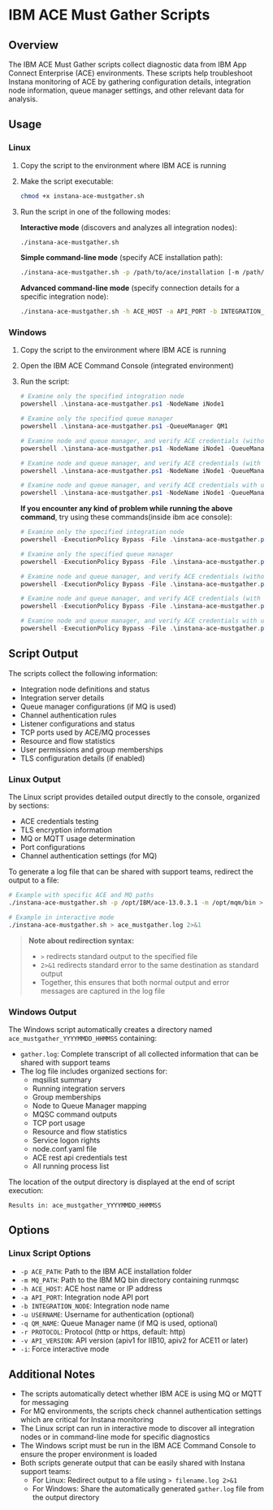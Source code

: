 # IBM ACE Must Gather Scripts

## Overview

The IBM ACE Must Gather scripts collect diagnostic data from IBM App Connect Enterprise (ACE) environments. These scripts help troubleshoot Instana monitoring of ACE by gathering configuration details, integration node information, queue manager settings, and other relevant data for analysis.

## Usage

### Linux

1. Copy the script to the environment where IBM ACE is running
2. Make the script executable:
   
   ```bash
   chmod +x instana-ace-mustgather.sh
   ```
3. Run the script in one of the following modes:

   **Interactive mode** (discovers and analyzes all integration nodes):
   ```bash
   ./instana-ace-mustgather.sh
   ```

   **Simple command-line mode** (specify ACE installation path):
   ```bash
   ./instana-ace-mustgather.sh -p /path/to/ace/installation [-m /path/to/mq/bin]
   ```

   **Advanced command-line mode** (specify connection details for a specific integration node):
   ```bash
   ./instana-ace-mustgather.sh -h ACE_HOST -a API_PORT -b INTEGRATION_NODE [-u USERNAME] [-q QM_NAME] [-r PROTOCOL] [-v API_VERSION] [-m MQ_PATH]
   ```

### Windows

1. Copy the script to the environment where IBM ACE is running
2. Open the IBM ACE Command Console (integrated environment)
3. Run the script:

   ```powershell
   # Examine only the specified integration node
   powershell .\instana-ace-mustgather.ps1 -NodeName iNode1

   # Examine only the specified queue manager
   powershell .\instana-ace-mustgather.ps1 -QueueManager QM1

   # Examine node and queue manager, and verify ACE credentials (without username/password)
   powershell .\instana-ace-mustgather.ps1 -NodeName iNode1 -QueueManager QM1 -AdminURL http://acewindows21:4415

   # Examine node and queue manager, and verify ACE credentials (with username/password)
   powershell .\instana-ace-mustgather.ps1 -NodeName iNode1 -QueueManager QM1 -AdminURL http://acewindows21:4415 -User adminUser -Pass myStrongPass
   
   # Examine node and queue manager, and verify ACE credentials with username/password on a custom API (e.g., apiv1 for IIB10)
   powershell .\instana-ace-mustgather.ps1 -NodeName iNode1 -QueueManager QM1 -AdminURL http://acewindows21:4415 -User adminUser -Pass myStrongPass -CustomApi apiv1
   ```

   **If you encounter any kind of problem while running the above command**, try using these commands(inside ibm ace console):
   
      ```powershell
   # Examine only the specified integration node
   powershell -ExecutionPolicy Bypass -File .\instana-ace-mustgather.ps1 -NodeName iNode1

   # Examine only the specified queue manager
   powershell -ExecutionPolicy Bypass -File .\instana-ace-mustgather.ps1 -QueueManager QM1

   # Examine node and queue manager, and verify ACE credentials (without username/password)
   powershell -ExecutionPolicy Bypass -File .\instana-ace-mustgather.ps1 -NodeName iNode1 -QueueManager QM1 -AdminURL http://acewindows21:4415

   # Examine node and queue manager, and verify ACE credentials (with username/password)
   powershell -ExecutionPolicy Bypass -File .\instana-ace-mustgather.ps1 -NodeName iNode1 -QueueManager QM1 -AdminURL http://acewindows21:4415 -User adminUser -Pass myStrongPass
   
   # Examine node and queue manager, and verify ACE credentials with username/password on a custom API (e.g., apiv1 for IIB10)
   powershell -ExecutionPolicy Bypass -File .\instana-ace-mustgather.ps1 -NodeName iNode1 -QueueManager QM1 -AdminURL http://acewindows21:4415 -User adminUser -Pass myStrongPass -CustomApi apiv1
   ```
## Script Output

The scripts collect the following information:

- Integration node definitions and status
- Integration server details
- Queue manager configurations (if MQ is used)
- Channel authentication rules
- Listener configurations and status
- TCP ports used by ACE/MQ processes
- Resource and flow statistics
- User permissions and group memberships
- TLS configuration details (if enabled)

### Linux Output

The Linux script provides detailed output directly to the console, organized by sections:

- ACE credentials testing
- TLS encryption information
- MQ or MQTT usage determination
- Port configurations
- Channel authentication settings (for MQ)

To generate a log file that can be shared with support teams, redirect the output to a file:

```bash
# Example with specific ACE and MQ paths
./instana-ace-mustgather.sh -p /opt/IBM/ace-13.0.3.1 -m /opt/mqm/bin > ace_mustgather.log 2>&1

# Example in interactive mode
./instana-ace-mustgather.sh > ace_mustgather.log 2>&1
```

> **Note about redirection syntax:**
> - `>` redirects standard output to the specified file
> - `2>&1` redirects standard error to the same destination as standard output
> - Together, this ensures that both normal output and error messages are captured in the log file

### Windows Output

The Windows script automatically creates a directory named `ace_mustgather_YYYYMMDD_HHMMSS` containing:

- `gather.log`: Complete transcript of all collected information that can be shared with support teams
- The log file includes organized sections for:
  - mqsilist summary
  - Running integration servers
  - Group memberships
  - Node to Queue Manager mapping
  - MQSC command outputs
  - TCP port usage
  - Resource and flow statistics
  - Service logon rights
  - node.conf.yaml file
  - ACE rest api credentials test
  - All running process list

The location of the output directory is displayed at the end of script execution:
```
Results in: ace_mustgather_YYYYMMDD_HHMMSS
```

## Options

### Linux Script Options

- `-p ACE_PATH`: Path to the IBM ACE installation folder
- `-m MQ_PATH`: Path to the IBM MQ bin directory containing runmqsc
- `-h ACE_HOST`: ACE host name or IP address
- `-a API_PORT`: Integration node API port
- `-b INTEGRATION_NODE`: Integration node name
- `-u USERNAME`: Username for authentication (optional)
- `-q QM_NAME`: Queue Manager name (if MQ is used, optional)
- `-r PROTOCOL`: Protocol (http or https, default: http)
- `-v API_VERSION`: API version (apiv1 for IIB10, apiv2 for ACE11 or later)
- `-i`: Force interactive mode

## Additional Notes

- The scripts automatically detect whether IBM ACE is using MQ or MQTT for messaging
- For MQ environments, the scripts check channel authentication settings which are critical for Instana monitoring
- The Linux script can run in interactive mode to discover all integration nodes or in command-line mode for specific diagnostics
- The Windows script must be run in the IBM ACE Command Console to ensure the proper environment is loaded
- Both scripts generate output that can be easily shared with Instana support teams:
  - For Linux: Redirect output to a file using `> filename.log 2>&1`
  - For Windows: Share the automatically generated `gather.log` file from the output directory